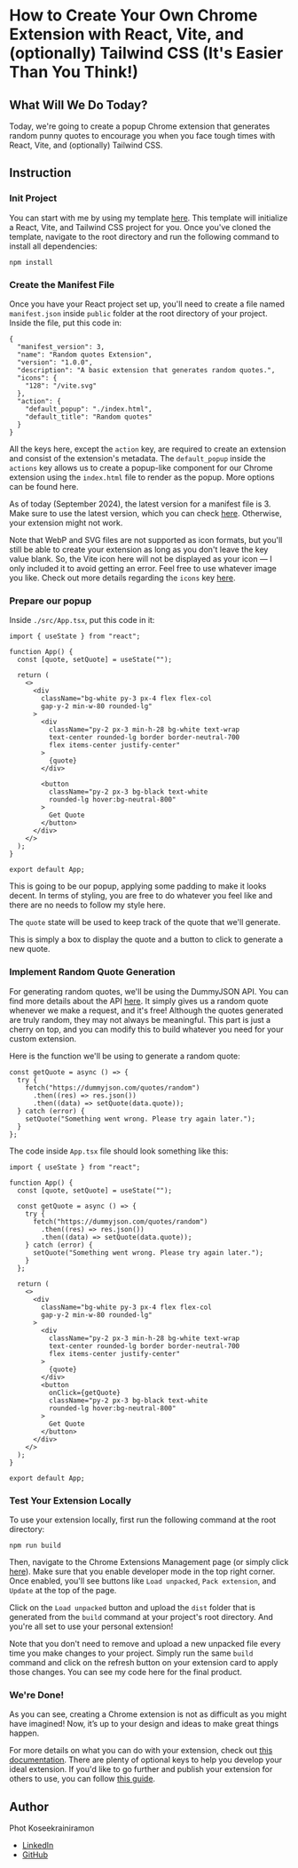 # How to Create Your Own Chrome Extension with React, Vite, and (optionally) Tailwind CSS (It's Easier Than You Think!)

## What Will We Do Today?

Today, we're going to create a popup Chrome extension that generates random punny quotes to encourage you when you face tough times with React, Vite, and (optionally) Tailwind CSS.

## Instruction

### Init Project

You can start with me by using my template [here](https://github.com/photkosee/vite-react-ts-tailwind-template). This template will initialize a React, Vite, and Tailwind CSS project for you. Once you've cloned the template, navigate to the root directory and run the following command to install all dependencies:

```
npm install
```

### Create the Manifest File

Once you have your React project set up, you'll need to create a file named `manifest.json` inside `public` folder at the root directory of your project. Inside the file, put this code in:

```
{
  "manifest_version": 3,
  "name": "Random quotes Extension",
  "version": "1.0.0",
  "description": "A basic extension that generates random quotes.",
  "icons": {
    "128": "/vite.svg"
  },
  "action": {
    "default_popup": "./index.html",
    "default_title": "Random quotes"
  }
}
```

All the keys here, except the `action` key, are required to create an extension and consist of the extension's metadata. The `default_popup` inside the `actions` key allows us to create a popup-like component for our Chrome extension using the `index.html` file to render as the popup. More options can be found here.

As of today (September 2024), the latest version for a manifest file is 3. Make sure to use the latest version, which you can check [here](https://developer.chrome.com/docs/extensions/reference/manifest). Otherwise, your extension might not work.

Note that WebP and SVG files are not supported as icon formats, but you'll still be able to create your extension as long as you don't leave the key value blank. So, the Vite icon here will not be displayed as your icon — I only included it to avoid getting an error. Feel free to use whatever image you like. Check out more details regarding the `icons` key [here](https://developer.chrome.com/docs/extensions/reference/manifest/icons).

### Prepare our popup

Inside `./src/App.tsx`, put this code in it:

```
import { useState } from "react";

function App() {
  const [quote, setQuote] = useState("");

  return (
    <>
      <div
        className="bg-white py-3 px-4 flex flex-col
        gap-y-2 min-w-80 rounded-lg"
      >
        <div
          className="py-2 px-3 min-h-28 bg-white text-wrap
          text-center rounded-lg border border-neutral-700
          flex items-center justify-center"
        >
          {quote}
        </div>

        <button
          className="py-2 px-3 bg-black text-white
          rounded-lg hover:bg-neutral-800"
        >
          Get Quote
        </button>
      </div>
    </>
  );
}

export default App;
```

This is going to be our popup, applying some padding to make it looks decent. In terms of styling, you are free to do whatever you feel like and there are no needs to follow my style here.

The `quote` state will be used to keep track of the quote that we'll generate.

This is simply a box to display the quote and a button to click to generate a new quote.

### Implement Random Quote Generation

For generating random quotes, we'll be using the DummyJSON API. You can find more details about the API [here](https://dummyjson.com/docs/quotes). It simply gives us a random quote whenever we make a request, and it's free! Although the quotes generated are truly random, they may not always be meaningful. This part is just a cherry on top, and you can modify this to build whatever you need for your custom extension.

Here is the function we'll be using to generate a random quote:
```
const getQuote = async () => {
  try {
    fetch("https://dummyjson.com/quotes/random")
      .then((res) => res.json())
      .then((data) => setQuote(data.quote));
  } catch (error) {
    setQuote("Something went wrong. Please try again later.");
  }
};
```

The code inside `App.tsx` file should look something like this:
```
import { useState } from "react";

function App() {
  const [quote, setQuote] = useState("");

  const getQuote = async () => {
    try {
      fetch("https://dummyjson.com/quotes/random")
        .then((res) => res.json())
        .then((data) => setQuote(data.quote));
    } catch (error) {
      setQuote("Something went wrong. Please try again later.");
    }
  };

  return (
    <>
      <div
        className="bg-white py-3 px-4 flex flex-col
        gap-y-2 min-w-80 rounded-lg"
      >
        <div
          className="py-2 px-3 min-h-28 bg-white text-wrap
          text-center rounded-lg border border-neutral-700
          flex items-center justify-center"
        >
          {quote}
        </div>
        <button
          onClick={getQuote}
          className="py-2 px-3 bg-black text-white
          rounded-lg hover:bg-neutral-800"
        >
          Get Quote
        </button>
      </div>
    </>
  );
}

export default App;
```

### Test Your Extension Locally

To use your extension locally, first run the following command at the root directory:

```
npm run build
```

Then, navigate to the Chrome Extensions Management page (or simply click [here](chrome://extensions/)). Make sure that you enable developer mode in the top right corner. Once enabled, you'll see buttons like `Load unpacked`, `Pack extension`, and `Update` at the top of the page.

Click on the `Load unpacked` button and upload the `dist` folder that is generated from the `build` command at your project's root directory. And you're all set to use your personal extension!

Note that you don't need to remove and upload a new unpacked file every time you make changes to your project. Simply run the same `build` command and click on the refresh button on your extension card to apply those changes. You can see my code here for the final product.

### We're Done!

As you can see, creating a Chrome extension is not as difficult as you might have imagined! Now, it’s up to your design and ideas to make great things happen.

For more details on what you can do with your extension, check out [this documentation](https://developer.chrome.com/docs/extensions/reference/manifest). There are plenty of optional keys to help you develop your ideal extension. If you'd like to go further and publish your extension for others to use, you can follow [this guide](https://developer.chrome.com/docs/webstore/publish).

## Author
Phot Koseekrainiramon
- [LinkedIn](https://www.linkedin.com/in/phot-kosee/)
- [GitHub](https://github.com/photkosee)

